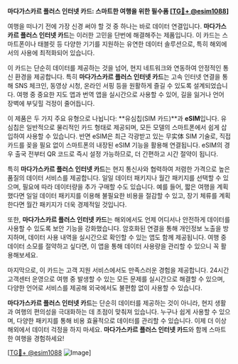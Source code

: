 **마다가스카르 플러스 인터넷 카드: 스마트한 여행을 위한 필수품 [[TG💪+ @esim1088](https://t.me/s/esim1088)]**

여행을 떠나기 전에 가장 신경 써야 할 것 중 하나는 바로 데이터 연결입니다. **마다가스카르 플러스 인터넷 카드**는 이러한 고민을 단번에 해결해주는 제품입니다. 이 카드는 스마트폰이나 태블릿 등 다양한 기기를 지원하는 유연한 데이터 솔루션으로, 특히 해외에서의 사용에 최적화되어 있습니다.

이 카드는 단순히 데이터를 제공하는 것을 넘어, 현지 네트워크와 연동하여 안정적인 통신 환경을 제공합니다. 특히 **마다가스카르 플러스 인터넷 카드**는 고속 인터넷 연결을 통해 SNS 체크인, 동영상 시청, 온라인 서핑 등을 원활하게 즐길 수 있도록 설계되었습니다. 여행 중 중요한 지도 앱과 번역 앱을 실시간으로 사용할 수 있어, 길을 잃거나 언어 장벽에 부딪힐 걱정이 줄어듭니다.

이 제품은 두 가지 주요 유형으로 나뉩니다: **유심칩(SIM 카드)**과 **eSIM**입니다. 유심칩은 일반적으로 물리적인 카드 형태로 제공되며, 모든 모델의 스마트폰에서 쉽게 삽입하여 사용할 수 있습니다. 반면 eSIM은 최근 각광받고 있는 무实体 SIM 기술로, 직접 카드를 꽂을 필요 없이 스마트폰의 내장된 eSIM 기능을 활용해 연결됩니다. eSIM의 경우 출국 전부터 QR 코드로 즉시 설정 가능하므로, 더 간편하고 시간 절약이 됩니다.

특히 **마다가스카르 플러스 인터넷 카드**는 현지 통신사와 협력하여 저렴한 가격으로 높은 품질의 데이터 서비스를 제공합니다. 일일 데이터 패키지나 월간 패키지를 선택할 수 있으며, 필요에 따라 데이터량을 추가 구매할 수도 있습니다. 예를 들어, 짧은 여행을 계획했다면 일일 데이터 패키지를 이용해 불필요한 비용을 절감할 수 있고, 장기 체류를 계획한다면 월간 패키지가 더욱 경제적일 것입니다.

또한, **마다가스카르 플러스 인터넷 카드**는 해외에서도 언제 어디서나 안전하게 데이터를 사용할 수 있도록 보안 기능을 강화했습니다. 암호화된 연결을 통해 개인정보 노출을 방지하며, 데이터 사용 내역을 실시간으로 확인할 수 있는 앱도 함께 제공됩니다. 여행 중 데이터 소모를 절약하고 싶다면, 이 앱을 통해 데이터 사용량을 관리할 수 있으니 꼭 활용해보세요.

마지막으로, 이 카드는 고객 지원 서비스에서도 만족스러운 경험을 제공합니다. 24시간 고객센터 운영으로 여행 중 발생할 수 있는 모든 문제를 실시간으로 해결할 수 있으며, 다양한 언어로 서비스를 제공해 외국에서도 불편함 없이 사용할 수 있습니다.

**마다가스카르 플러스 인터넷 카드**는 단순히 데이터를 제공하는 것이 아니라, 현지 생활과 여행의 편의성을 극대화하는 데 초점이 맞춰져 있습니다. 누구나 쉽게 사용할 수 있으며, 다양한 패키지를 통해 비용 효율적으로 데이터를 관리할 수 있습니다. 이제 더 이상 해외에서 데이터 걱정을 하지 마세요. **마다가스카르 플러스 인터넷 카드**와 함께 스마트한 여행을 경험하세요!

[[TG💪+ @esim1088](https://t.me/s/esim1088) ![Image](https://i.postimg.cc/Y0z9fWf4/image.png)]